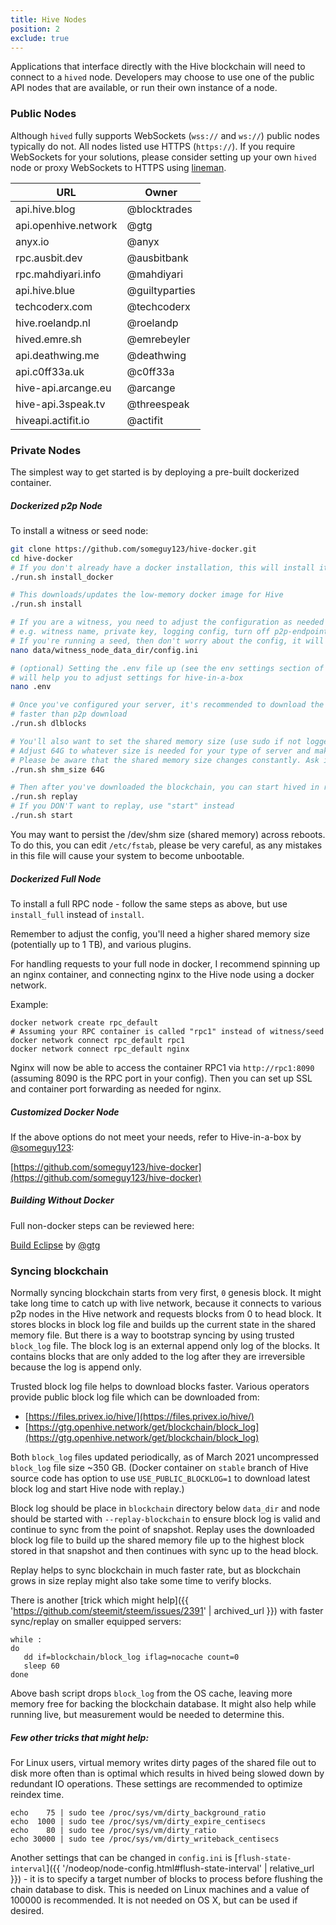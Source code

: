 ```yaml
---
title: Hive Nodes
position: 2
exclude: true
---
```


Applications that interface directly with the Hive blockchain will need to connect to a `hived` node. Developers may choose to use one of the public API nodes that are available, or run their own instance of a node.

### Public Nodes

Although `hived` fully supports WebSockets (`wss://` and `ws://`) public nodes typically do not.  All nodes listed use HTTPS (`https://`).  If you require WebSockets for your solutions, please consider setting up your own `hived` node or proxy WebSockets to HTTPS using [lineman](https://gitlab.syncad.com/hive/lineman).

<div id="report">
  <table>
    <thead>
      <tr><th>URL</th><th>Owner</th><th style="display: none;"></th></tr>
    </thead>
    <tbody>
      <tr><td>api.hive.blog</td><td>@blocktrades</td><td style="display: none;"></td></tr>
      <tr><td>api.openhive.network</td><td>@gtg</td><td style="display: none;"></td></tr>
      <tr><td>anyx.io</td><td>@anyx</td><td style="display: none;"></td></tr>
      <tr><td>rpc.ausbit.dev</td><td>@ausbitbank</td><td style="display: none;"></td></tr>
      <tr><td>rpc.mahdiyari.info</td><td>@mahdiyari</td><td style="display: none;"></td></tr>
      <tr><td>api.hive.blue</td><td>@guiltyparties</td><td style="display: none;"></td></tr>
      <tr><td>techcoderx.com</td><td>@techcoderx</td><td style="display: none;"></td></tr>
      <tr><td>hive.roelandp.nl</td><td>@roelandp</td><td style="display: none;"></td></tr>
      <tr><td>hived.emre.sh</td><td>@emrebeyler</td><td style="display: none;"></td></tr>
      <tr><td>api.deathwing.me</td><td>@deathwing</td><td style="display: none;"></td></tr>
      <tr><td>api.c0ff33a.uk</td><td>@c0ff33a</td><td style="display: none;"></td></tr>
      <tr><td>hive-api.arcange.eu</td><td>@arcange</td><td style="display: none;"></td></tr>
      <tr><td>hive-api.3speak.tv</td><td>@threespeak</td><td style="display: none;"></td></tr>
      <tr><td>hiveapi.actifit.io</td><td>@actifit</td><td style="display: none;"></td></tr>
    </tbody>
  </table>
</div>

<div id="untracked_report"></div>

<script>
  $(document).ready(function() {
    $.ajax({
        url: "https://beacon.peakd.com/api/nodes"
    }).then(function(data) {
      var reportRows = $('#report > table > tbody > tr');
      var tracked = [];
      jQuery.each(reportRows, function(i, row) {
        jQuery.each(data, function(j, r) {
          var host = $(row).find('td:nth-child(1)').text();
          
          if ( r.name.indexOf(host) != -1 && !tracked.includes(j) ) {
            tracked.push(j);
          }
            
          with ( $(row).find('td:nth-child(3)') ) {
            if ( r.name.indexOf(host) != -1 ) {
                if (r.score == 0) {
                    html('Failing ⛔');
                } else {
                    html('Version: <code>' + r.version + '</code> ' + (r.score==100 ? '✅' : '<span title="'+r.score+'%">⚠️</span'));
                }
            }
            show();
          }
        });
      });
      
      with ( $('#report > table > thead > tr > th:nth-child(3)') ) {
        text('Details');
        show();
      }
      
      with ( $('#untracked_report') ) {
        empty();
        
        if ( tracked.length != data.length ) {
          append("<p>Also see the following public nodes:</p><ul>");
          
          jQuery.each(data, function(i, r) {
            if (!tracked.includes(i) ) {
              var host = r.name;
              
              if ( !!host && host.length > 0 ) {
                append('<li>' + host + ', version: <code>' + r.version + '</code> ' + (r.score==100 ? '✅' : '<span title="'+r.score+'%">⚠️</span>') + '</li>');
              }
            }
          });
          
          append("</ul><p>&nbsp;</p>");
        }
      }
    });
  });

</script>

### Private Nodes

The simplest way to get started is by deploying a pre-built dockerized container.

##### Dockerized p2p Node

To install a witness or seed node:

```bash
git clone https://github.com/someguy123/hive-docker.git
cd hive-docker
# If you don't already have a docker installation, this will install it for you
./run.sh install_docker

# This downloads/updates the low-memory docker image for Hive
./run.sh install

# If you are a witness, you need to adjust the configuration as needed
# e.g. witness name, private key, logging config, turn off p2p-endpoint etc.
# If you're running a seed, then don't worry about the config, it will just work
nano data/witness_node_data_dir/config.ini

# (optional) Setting the .env file up (see the env settings section of this readme)
# will help you to adjust settings for hive-in-a-box
nano .env

# Once you've configured your server, it's recommended to download the block log, as replays can be
# faster than p2p download
./run.sh dlblocks

# You'll also want to set the shared memory size (use sudo if not logged in as root). 
# Adjust 64G to whatever size is needed for your type of server and make sure to leave growth room.
# Please be aware that the shared memory size changes constantly. Ask in a witness chatroom if you're unsure.
./run.sh shm_size 64G

# Then after you've downloaded the blockchain, you can start hived in replay mode
./run.sh replay
# If you DON'T want to replay, use "start" instead
./run.sh start
```

You may want to persist the /dev/shm size (shared memory) across reboots. To do this, you can edit `/etc/fstab`, please be very careful, as any mistakes in this file will cause your system to become unbootable.

##### Dockerized Full Node

To install a full RPC node - follow the same steps as above, but use `install_full` instead of `install`.

Remember to adjust the config, you'll need a higher shared memory size (potentially up to 1 TB), and various plugins.

For handling requests to your full node in docker, I recommend spinning up an nginx container, and connecting nginx to the Hive node using a docker network.

Example:

```
docker network create rpc_default
# Assuming your RPC container is called "rpc1" instead of witness/seed
docker network connect rpc_default rpc1
docker network connect rpc_default nginx
```

Nginx will now be able to access the container RPC1 via `http://rpc1:8090` (assuming 8090 is the RPC port in your config). Then you can set up SSL and container port forwarding as needed for nginx.

##### Customized Docker Node

If the above options do not meet your needs, refer to Hive-in-a-box by [@someguy123](https://hive.blog/@someguy123):

[https://github.com/someguy123/hive-docker](https://github.com/someguy123/hive-docker)

##### Building Without Docker

Full non-docker steps can be reviewed here:

[Build Eclipse](https://peakd.com/hive-160391/@gtg/witness-update-release-candidate-for-eclipse-is-out#build-eclipse) by [@gtg](https://hive.blog/@gtg)

### Syncing blockchain

Normally syncing blockchain starts from very first, `0` genesis block.  It might take long time to catch up with live network, because it connects to various p2p nodes in the Hive network and requests blocks from 0 to head block.  It stores blocks in block log file and builds up the current state in the shared memory file.  But there is a way to bootstrap syncing by using trusted `block_log` file.  The block log is an external append only log of the blocks.  It contains blocks that are only added to the log after they are irreversible because the log is append only.

Trusted block log file helps to download blocks faster. Various operators provide public block log file which can be downloaded from:

* [https://files.privex.io/hive/](https://files.privex.io/hive/)
* [https://gtg.openhive.network/get/blockchain/block_log](https://gtg.openhive.network/get/blockchain/block_log)

Both `block_log` files updated periodically, as of March 2021 uncompressed `block_log` file size ~350 GB. (Docker container on `stable` branch of Hive source code has option to use `USE_PUBLIC_BLOCKLOG=1` to download latest block log and start Hive node with replay.)

Block log should be place in `blockchain` directory below `data_dir` and node should be started with `--replay-blockchain` to ensure block log is valid and continue to sync from the point of snapshot. Replay uses the downloaded block log file to build up the shared memory file up to the highest block stored in that snapshot and then continues with sync up to the head block.

Replay helps to sync blockchain in much faster rate, but as blockchain grows in size replay might also take some time to verify blocks.

There is another [trick which might help]({{ 'https://github.com/steemit/steem/issues/2391' | archived_url }}) with faster sync/replay on smaller equipped servers:

```
while :
do
   dd if=blockchain/block_log iflag=nocache count=0
   sleep 60
done
```

Above bash script drops `block_log` from the OS cache, leaving more memory free for backing the blockchain database. It might also help while running live, but measurement would be needed to determine this.

##### Few other tricks that might help:

For Linux users, virtual memory writes dirty pages of the shared file out to disk more often than is optimal which results in hived being slowed down by redundant IO operations.  These settings are recommended to optimize reindex time.

```
echo    75 | sudo tee /proc/sys/vm/dirty_background_ratio
echo  1000 | sudo tee /proc/sys/vm/dirty_expire_centisecs
echo    80 | sudo tee /proc/sys/vm/dirty_ratio
echo 30000 | sudo tee /proc/sys/vm/dirty_writeback_centisecs
```

Another settings that can be changed in `config.ini` is [`flush-state-interval`]({{ '/nodeop/node-config.html#flush-state-interval' | relative_url }}) - it is to specify a target number of blocks to process before flushing the chain database to disk. This is needed on Linux machines and a value of 100000 is recommended. It is not needed on OS X, but can be used if desired.

